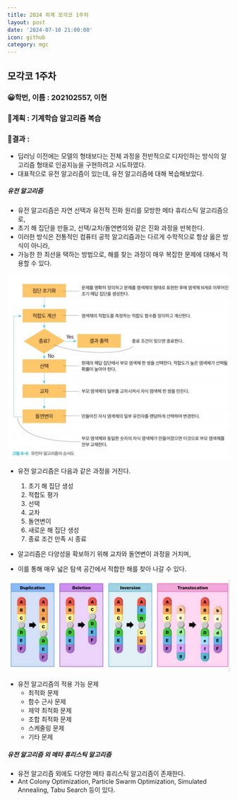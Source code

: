 ```yaml
---
title: 2024 하계 모각코 1주차
layout: post
date: '2024-07-10 21:00:00'
icon: github
category: mgc
---
```


## 모각코 1주차
### 😀학번, 이름 : 202102557, 이현
### 🎡계획 : 기계학습 알고리즘 복습


### 📄결과 :
- 딥러닝 이전에는 모델의 형태보다는 전체 과정을 전반적으로 디자인하는 방식의 알고리즘 형태로 인공지능을 구현하려고 시도하였다.
- 대표적으로 유전 알고리즘이 있는데, 유전 알고리즘에 대해 복습해보았다.

##### 유전 알고리즘
- 유전 알고리즘은 자연 선택과 유전적 진화 원리를 모방한 메타 휴리스틱 알고리즘으로,
- 초기 해 집단을 만들고, 선택/교차/돌연변의와 같은 진화 과정을 반복한다.
- 이러한 방식은 전통적인 컴퓨터 공학 알고리즘과는 다르게 수학적으로 항상 옳은 방식이 아니라,
- 가능한 한 최선을 택하는 방법으로, 해를 찾는 과정이 매우 복잡한 문제에 대해서 적용할 수 있다.

![유전 알고리즘](/post-img/mgc/2024/week1_0.png)

- 유전 알고리즘은 다음과 같은 과정을 거친다.
  1. 초기 해 집단 생성
  2. 적합도 평가
  3. 선택
  4. 교차
  5. 돌연변이
  6. 새로운 해 집단 생성
  7. 종료 조건 만족 시 종료

- 알고리즘은 다양성을 확보하기 위해 교차와 돌연변이 과정을 거치며,
- 이를 통해 매우 넓은 탐색 공간에서 적합한 해를 찾아 나갈 수 있다.

![해를 찾는 방법](/post-img/mgc/2024/week1_1.png)


- 유전 알고리즘의 적용 가능 문제
    - 최적화 문제
    - 함수 근사 문제
    - 제약 최적화 문제
    - 조합 최적화 문제
    - 스케줄링 문제
    - 기타 문제


##### 유전 알고리즘 외 메타 휴리스틱 알고리즘
- 유전 알고리즘 외에도 다양한 메타 휴리스틱 알고리즘이 존재한다.
- Ant Colony Optimization, Particle Swarm Optimization, Simulated Annealing, Tabu Search 등이 있다.
